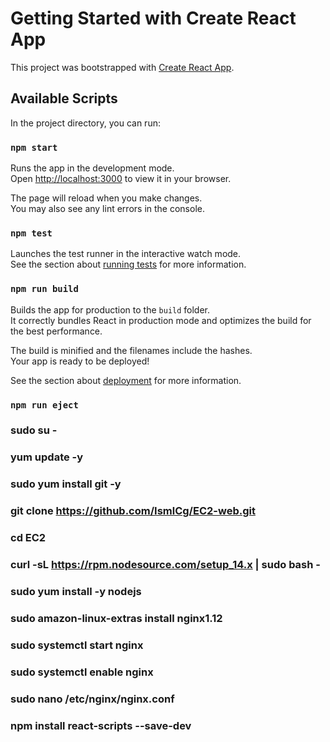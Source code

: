 # Getting Started with Create React App

This project was bootstrapped with [Create React App](https://github.com/facebook/create-react-app).

## Available Scripts

In the project directory, you can run:

### `npm start`

Runs the app in the development mode.\
Open [http://localhost:3000](http://localhost:3000) to view it in your browser.

The page will reload when you make changes.\
You may also see any lint errors in the console.

### `npm test`

Launches the test runner in the interactive watch mode.\
See the section about [running tests](https://facebook.github.io/create-react-app/docs/running-tests) for more information.

### `npm run build`

Builds the app for production to the `build` folder.\
It correctly bundles React in production mode and optimizes the build for the best performance.

The build is minified and the filenames include the hashes.\
Your app is ready to be deployed!

See the section about [deployment](https://facebook.github.io/create-react-app/docs/deployment) for more information.

### `npm run eject`

### 
###    sudo su -
###    yum update -y
###    sudo yum install git -y
###    git clone https://github.com/IsmlCg/EC2-web.git
###    cd EC2
###    curl -sL https://rpm.nodesource.com/setup_14.x | sudo bash -
###    sudo yum install -y nodejs
###    sudo amazon-linux-extras install nginx1.12
###    sudo systemctl start nginx
###    sudo systemctl enable nginx
###    sudo nano /etc/nginx/nginx.conf
###    npm install react-scripts --save-dev
